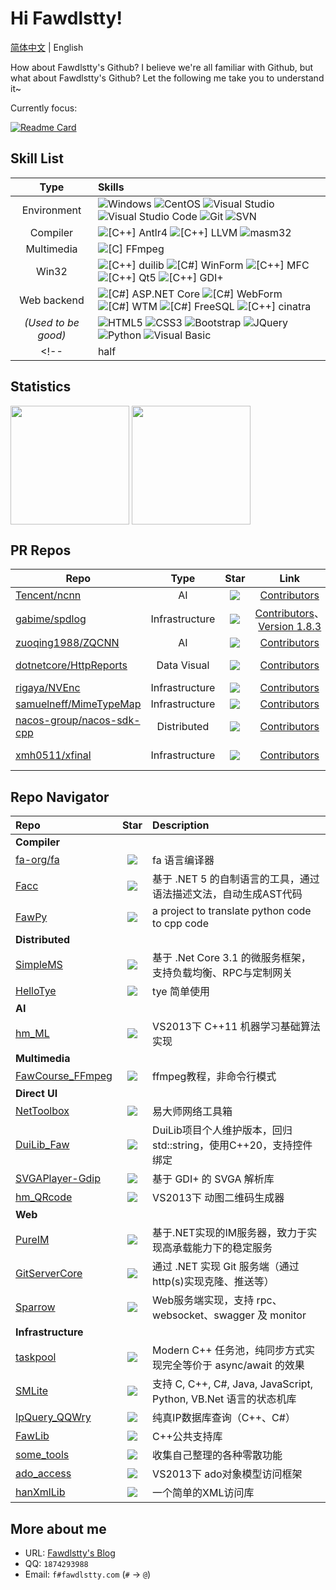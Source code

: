 # Hi Fawdlstty!

[简体中文](./README.md) | English

How about Fawdlstty's Github? I believe we're all familiar with Github, but what about Fawdlstty's Github? Let the following me take you to understand it~  

Currently focus:

[![Readme Card](https://github-readme-stats.vercel.app/api/pin/?username=fa-org&repo=fa&bg_color=00000010&text_color=c78944&show_owner=true)](https://github.com/fa-org/fa)

## Skill List

| Type | Skills |
| :---: | :--- |
| Environment | ![Windows](https://img.shields.io/badge/-Windows-0078D6?style=flat-square&logo=windows&logoColor=white) ![CentOS](https://img.shields.io/badge/-CentOS-262577?style=flat-square&logo=centos&logoColor=white) ![Visual Studio](https://img.shields.io/badge/-Visual_Studio-5C2D91?style=flat-square&logo=visual-studio&logoColor=white) ![Visual Studio Code](https://img.shields.io/badge/-Visual_Studio_Code-007ACC?style=flat-square&logo=visual-studio-code&logoColor=white) ![Git](https://img.shields.io/badge/-Git-F05032?style=flat-square&logo=git&logoColor=white) ![SVN](https://img.shields.io/badge/-SVN-7E9BC7?style=flat-square&logo=subversion&logoColor=white) |
| Compiler | ![[C++] Antlr4](https://img.shields.io/badge/C++-Antlr4-ef2e24?style=flat-square&logo=c%2b%2b&logoColor=white) ![[C++] LLVM](https://img.shields.io/badge/C++-LLVM-666985?style=flat-square&logo=C%2b%2b&logoColor=white) ![masm32](https://img.shields.io/badge/Assembly-masm32-660055?style=flat-square&logo=windows&logoColor=white) |
| Multimedia | ![[C] FFmpeg](https://img.shields.io/badge/C-FFmpeg-660033?style=flat-square&logo=c&logoColor=white) |
| Win32 | ![[C++] duilib](https://img.shields.io/badge/C++-duilib-006633?style=flat-square&logo=C%2b%2b&logoColor=white) ![[C#] WinForm](https://img.shields.io/badge/C%23-WinForm-006666?style=flat-square&logo=.NET&logoColor=white) ![[C++] MFC](https://img.shields.io/badge/C++-MFC-006699?style=flat-square&logo=C%2b%2b&logoColor=white) ![[C++] Qt5](https://img.shields.io/badge/C++-Qt5-0066cc?style=flat-square&logo=C%2b%2b&logoColor=white) ![[C++] GDI+](https://img.shields.io/badge/C++-GDI+-660066?style=flat-square&logo=C%2b%2b&logoColor=white) |
| Web backend | ![[C#] ASP.NET Core](https://img.shields.io/badge/C%23-ASP.NET_Core-333333?style=flat-square&logo=.NET&logoColor=white) ![[C#] WebForm](https://img.shields.io/badge/C%23-WebForm-333366?style=flat-square&logo=.NET&logoColor=white) ![[C#] WTM](https://img.shields.io/badge/C%23-WTM-333399?style=flat-square&logo=.NET&logoColor=white) ![[C#] FreeSQL](https://img.shields.io/badge/C%23-FreeSQL-3333cc?style=flat-square&logo=.NET&logoColor=white) ![[C++] cinatra](https://img.shields.io/badge/C++-cinatra-3333ff?style=flat-square&logo=C%2b%2b&logoColor=white) |
| *(Used to be good)* | ![HTML5](https://img.shields.io/badge/-HTML5-E34F26?style=flat-square&logo=html5&logoColor=white) ![CSS3](https://img.shields.io/badge/-CSS3-1572B6?style=flat-square&logo=css3&logoColor=white) ![Bootstrap](https://img.shields.io/badge/-Bootstrap-563D7C?style=flat-square&logo=bootstrap&logoColor=white) ![JQuery](https://img.shields.io/badge/-JQuery-blue?style=flat-square&logo=jquery&logoColor=white) ![Python](https://img.shields.io/badge/-Python-3776AB?style=flat-square&logo=Python&logoColor=white) ![Visual Basic](https://img.shields.io/badge/-Visual%20Basic-954e0f?style=flat-square&logo=windows&logoColor=white) |
<!--| half | ![Flutter](https://img.shields.io/badge/-Flutter-23BDFD?style=flat-square&logo=flutter&logoColor=white) ![Docker](https://img.shields.io/badge/-Docker-2496ed?style=flat-square&logo=Docker&logoColor=white) ![[Python] Selenium](https://img.shields.io/badge/-Selenium-336600?style=flat-square&logo=Python&logoColor=white) ![[Python] Requests](https://img.shields.io/badge/-Requests-339933?style=flat-square&logo=Python&logoColor=white) |-->

## Statistics

<!--      &hide_border=true           -->

<p align="left">
<img height="190px" src="https://github-readme-stats.vercel.app/api?username=fawdlstty&theme=dracula&show_icons=true&count_private=true&include_all_commits=true&locale=en&line_height=24&bg_color=00000010&text_color=c78944" align = "center"/>
<img height="190px" src="https://github-readme-stats.vercel.app/api/top-langs/?username=fawdlstty&theme=dracula&layout=compact&locale=en&langs_count=10&bg_color=00000010&text_color=c78944" align = "center"/>
</p>

## PR Repos

| Repo | Type | Star | Link | Comment |
| --- | :---: | :---: | :---: | :---: |
| [Tencent/ncnn](https://github.com/Tencent/ncnn) | AI | ![](https://img.shields.io/github/stars/Tencent/ncnn.svg?style=flat-square) | [Contributors](https://github.com/Tencent/ncnn/graphs/contributors) | - |
| [gabime/spdlog](https://github.com/gabime/spdlog) | Infrastructure | ![](https://img.shields.io/github/stars/gabime/spdlog.svg?style=flat-square) | [Contributors](https://github.com/gabime/spdlog/graphs/contributors)、[Version 1.8.3](https://github.com/gabime/spdlog/releases/tag/v1.8.3) | New feature |
| [zuoqing1988/ZQCNN](https://github.com/zuoqing1988/ZQCNN) | AI | ![](https://img.shields.io/github/stars/zuoqing1988/ZQCNN.svg?style=flat-square) | [Contributors](https://github.com/zuoqing1988/ZQCNN/graphs/contributors) | Fix bug |
| [dotnetcore/HttpReports](https://github.com/dotnetcore/HttpReports) | Data Visual | ![](https://img.shields.io/github/stars/dotnetcore/HttpReports.svg?style=flat-square) | [Contributors](https://github.com/dotnetcore/HttpReports/graphs/contributors) | New feature |
| [rigaya/NVEnc](https://github.com/rigaya/NVEnc) | Infrastructure | ![](https://img.shields.io/github/stars/rigaya/NVEnc.svg?style=flat-square) | [Contributors](https://github.com/rigaya/NVEnc/graphs/contributors) | - |
| [samuelneff/MimeTypeMap](https://github.com/samuelneff/MimeTypeMap) | Infrastructure | ![](https://img.shields.io/github/stars/samuelneff/MimeTypeMap.svg?style=flat-square) | [Contributors](https://github.com/samuelneff/MimeTypeMap/graphs/contributors) | - |
| [nacos-group/nacos-sdk-cpp](https://github.com/nacos-group/nacos-sdk-cpp) | Distributed | ![](https://img.shields.io/github/stars/nacos-group/nacos-sdk-cpp.svg?style=flat-square) | [Contributors](https://github.com/nacos-group/nacos-sdk-cpp/graphs/contributors) | New feature |
| [xmh0511/xfinal](https://github.com/xmh0511/xfinal) | Infrastructure | ![](https://img.shields.io/github/stars/xmh0511/xfinal.svg?style=flat-square) | [Contributors](https://github.com/xmh0511/xfinal/graphs/contributors) | New feature |

## Repo Navigator

| Repo | Star | Description |
| :--- | :---: | :--- |
| <b>Compiler</b> |  |  |
| [fa-org/fa](https://github.com/fa-org/fa) | ![](https://img.shields.io/github/stars/fa-org/fa.svg?style=flat-square) | fa 语言编译器 |
| [Facc](https://github.com/fawdlstty/Facc) | ![](https://img.shields.io/github/stars/fawdlstty/Facc.svg?style=flat-square) | 基于 .NET 5 的自制语言的工具，通过语法描述文法，自动生成AST代码 |
| [FawPy](https://github.com/fawdlstty/FawPy) | ![](https://img.shields.io/github/stars/fawdlstty/FawPy.svg?style=flat-square) | a project to translate python code to cpp code |
| <b>Distributed</b> |  |  |
| [SimpleMS](https://github.com/fawdlstty/SimpleMS) | ![](https://img.shields.io/github/stars/fawdlstty/SimpleMS.svg?style=flat-square) | 基于 .Net Core 3.1 的微服务框架，支持负载均衡、RPC与定制网关 |
| [HelloTye](https://github.com/fawdlstty/HelloTye) | ![](https://img.shields.io/github/stars/fawdlstty/HelloTye.svg?style=flat-square) | tye 简单使用 |
| <b>AI</b> |  |  |
| [hm_ML](https://github.com/fawdlstty/hm_ML) | ![](https://img.shields.io/github/stars/fawdlstty/hm_ML.svg?style=flat-square) | VS2013下 C++11 机器学习基础算法实现 |
| <b>Multimedia</b> |  |  |
| [FawCourse_FFmpeg](https://github.com/fawdlstty/FawCourse_FFmpeg) | ![](https://img.shields.io/github/stars/fawdlstty/FawCourse_FFmpeg.svg?style=flat-square) | ffmpeg教程，非命令行模式 |
| <b>Direct UI</b> |  |  |
| [NetToolbox](https://github.com/fawdlstty/NetToolbox) | ![](https://img.shields.io/github/stars/fawdlstty/NetToolbox.svg?style=flat-square) | 易大师网络工具箱 |
| [DuiLib_Faw](https://github.com/fawdlstty/DuiLib_Faw) | ![](https://img.shields.io/github/stars/fawdlstty/DuiLib_Faw.svg?style=flat-square) | DuiLib项目个人维护版本，回归std::string，使用C++20，支持控件绑定 |
| [SVGAPlayer-Gdip](https://github.com/fawdlstty/SVGAPlayer-Gdip) | ![](https://img.shields.io/github/stars/fawdlstty/SVGAPlayer-Gdip.svg?style=flat-square) | 基于 GDI+ 的 SVGA 解析库 |
| [hm_QRcode](https://github.com/fawdlstty/hm_QRcode) | ![](https://img.shields.io/github/stars/fawdlstty/hm_QRcode.svg?style=flat-square) | VS2013下 动图二维码生成器 |
| <b>Web</b> |  |  |
| [PureIM](https://github.com/fawdlstty/PureIM) | ![](https://img.shields.io/github/stars/fawdlstty/PureIM.svg?style=flat-square) | 基于.NET实现的IM服务器，致力于实现高承载能力下的稳定服务 |
| [GitServerCore](https://github.com/fawdlstty/GitServerCore) | ![](https://img.shields.io/github/stars/fawdlstty/GitServerCore.svg?style=flat-square) | 通过 .NET 实现 Git 服务端（通过http(s)实现克隆、推送等） |
| [Sparrow](https://github.com/fawdlstty/Sparrow) | ![](https://img.shields.io/github/stars/fawdlstty/Sparrow.svg?style=flat-square) | Web服务端实现，支持 rpc、websocket、swagger 及 monitor |
| <b>Infrastructure</b> |  |  |
| [taskpool](https://github.com/fawdlstty/taskpool) | ![](https://img.shields.io/github/stars/fawdlstty/taskpool.svg?style=flat-square) | Modern C++ 任务池，纯同步方式实现完全等价于 async/await 的效果 |
| [SMLite](https://github.com/fawdlstty/SMLite) | ![](https://img.shields.io/github/stars/fawdlstty/SMLite.svg?style=flat-square) | 支持 C, C++, C#, Java, JavaScript, Python, VB.Net 语言的状态机库 |
| [IpQuery_QQWry](https://github.com/fawdlstty/IpQuery_QQWry) | ![](https://img.shields.io/github/stars/fawdlstty/IpQuery_QQWry.svg?style=flat-square) | 纯真IP数据库查询（C++、C#） |
| [FawLib](https://github.com/fawdlstty/FawLib) | ![](https://img.shields.io/github/stars/fawdlstty/FawLib.svg?style=flat-square) | C++公共支持库 |
| [some_tools](https://github.com/fawdlstty/some_tools) | ![](https://img.shields.io/github/stars/fawdlstty/some_tools.svg?style=flat-square) | 收集自己整理的各种零散功能 |
| [ado_access](https://github.com/fawdlstty/ado_access) | ![](https://img.shields.io/github/stars/fawdlstty/ado_access.svg?style=flat-square) | VS2013下 ado对象模型访问框架 |
| [hanXmlLib](https://github.com/fawdlstty/hanXmlLib) | ![](https://img.shields.io/github/stars/fawdlstty/hanXmlLib.svg?style=flat-square) | 一个简单的XML访问库 |

## More about me

- URL: [Fawdlstty's Blog](www.fawdlstty.com)
- QQ: `1874293988`
- Email: `f#fawdlstty.com` (`#` -> `@`)
